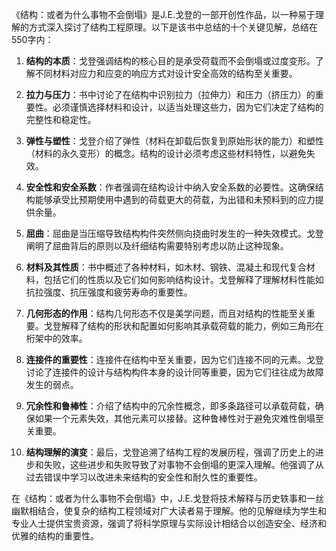 《结构：或者为什么事物不会倒塌》是J.E.戈登的一部开创性作品，以一种易于理解的方式深入探讨了结构工程原理。以下是该书中总结的十个关键见解，总结在550字内：

1. **结构的本质**：戈登强调结构的核心目的是承受荷载而不会倒塌或过度变形。了解不同材料对应力和应变的响应方式对设计安全高效的结构至关重要。

2. **拉力与压力**：书中讨论了在结构中识别拉力（拉伸力）和压力（挤压力）的重要性。必须谨慎选择材料和设计，以适当处理这些力，因为它们决定了结构的完整性和稳定性。

3. **弹性与塑性**：戈登介绍了弹性（材料在卸载后恢复到原始形状的能力）和塑性（材料的永久变形）的概念。结构的设计必须考虑这些材料特性，以避免失效。

4. **安全性和安全系数**：作者强调在结构设计中纳入安全系数的必要性。这确保结构能够承受比预期使用中遇到的荷载更大的荷载，为出错和未预料到的应力提供余量。

5. **屈曲**：屈曲是当压缩导致结构构件突然侧向挠曲时发生的一种失效模式。戈登阐明了屈曲背后的原则以及纤细结构需要特别考虑以防止这种现象。

6. **材料及其性质**：书中概述了各种材料，如木材、钢铁、混凝土和现代复合材料，包括它们的性质以及它们如何影响结构设计。戈登解释了理解材料性能如抗拉强度、抗压强度和疲劳寿命的重要性。

7. **几何形态的作用**：结构几何形态不仅是美学问题，而且对结构的性能至关重要。戈登解释了结构的形状和配置如何影响其承载荷载的能力，例如三角形在桁架中的效率。

8. **连接件的重要性**：连接件在结构中至关重要，因为它们连接不同的元素。戈登讨论了连接件的设计与结构构件本身的设计同等重要，因为它们往往成为故障发生的弱点。

9. **冗余性和鲁棒性**：介绍了结构中的冗余性概念，即多条路径可以承载荷载，确保如果一个元素失效，其他元素可以接替。这种鲁棒性对于避免灾难性倒塌至关重要。

10. **结构理解的演变**：最后，戈登追溯了结构工程的发展历程，强调了历史上的进步和失败，这些进步和失败导致了对事物不会倒塌的更深入理解。他强调了从过去错误中学习以改进未来结构的安全性和耐久性的重要性。

在《结构：或者为什么事物不会倒塌》中，J.E.戈登将技术解释与历史轶事和一丝幽默相结合，使复杂的结构工程领域对广大读者易于理解。他的见解继续为学生和专业人士提供宝贵资源，强调了将科学原理与实际设计相结合以创造安全、经济和优雅的结构的重要性。